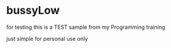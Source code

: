 # bussyLow
for testing 
this is a TEST sample from my Programming training

just simple for personal use only
